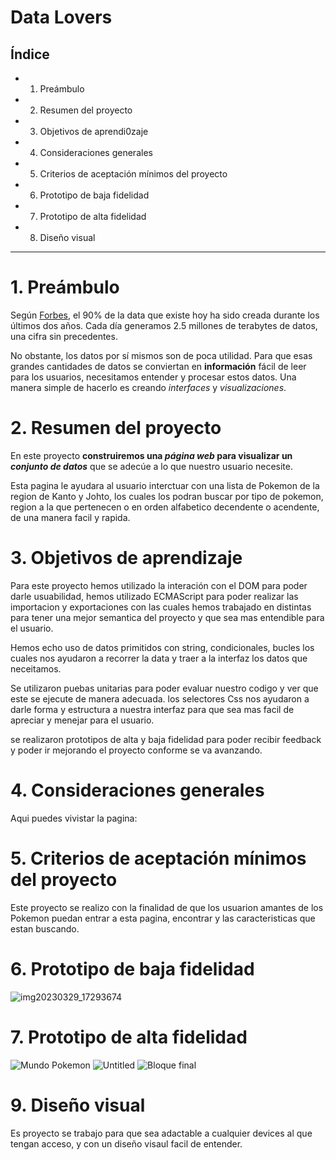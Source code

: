 # Data Lovers

## Índice

* 1. Preámbulo
* 2. Resumen del proyecto
* 3. Objetivos de aprendi0zaje
* 4. Consideraciones generales
* 5. Criterios de aceptación mínimos del proyecto
* 6. Prototipo de baja fidelidad
* 7. Prototipo de alta fidelidad
* 8. Diseño visual
***

# 1. Preámbulo

Según [Forbes](https://www.forbes.com/sites/bernardmarr/2018/05/21/how-much-data-do-we-create-every-day-the-mind-blowing-stats-everyone-should-read),
el 90% de la data que existe hoy ha sido creada durante los últimos dos años.
Cada día generamos 2.5 millones de terabytes de datos, una cifra sin
precedentes.

No obstante, los datos por sí mismos son de poca utilidad. Para que esas
grandes cantidades de datos se conviertan en **información** fácil de leer para
los usuarios, necesitamos entender y procesar estos datos. Una manera simple de
hacerlo es creando _interfaces_ y _visualizaciones_.

# 2. Resumen del proyecto

En este proyecto **construiremos una _página web_ para visualizar un
_conjunto de datos_** que se adecúe a lo que nuestro usuario necesite.

Esta pagina le ayudara al usuario interctuar con una lista de Pokemon de la region de Kanto y Johto, los cuales los podran buscar por tipo de pokemon, region a la que pertenecen o en orden alfabetico decendente o acendente, de una manera facil y rapida. 

# 3. Objetivos de aprendizaje
Para este proyecto hemos utilizado la interación con el DOM para poder darle usuabilidad, hemos utilizado ECMAScript para poder realizar las importacion y exportaciones con las cuales hemos trabajado en distintas para tener una mejor semantica del proyecto y que sea mas entendible para el usuario.

Hemos echo uso de datos primitidos con string, condicionales, bucles los cuales nos ayudaron a recorrer la data y traer a la interfaz los datos que neceitamos.

Se utilizaron puebas unitarias para poder evaluar nuestro codigo y ver que este se ejecute de manera adecuada.
los selectores Css nos ayudaron a darle forma y estructura a nuestra interfaz para que sea mas facil de apreciar y menejar para el usuario.

se realizaron prototipos de alta y baja fidelidad para poder recibir feedback y poder ir mejorando el proyecto conforme se va avanzando.

# 4. Consideraciones generales

 Aqui puedes vivistar la pagina: 

# 5. Criterios de aceptación mínimos del proyecto

Este proyecto se realizo con la finalidad de que los usuarion amantes de los Pokemon puedan entrar a esta pagina, encontrar y las caracteristicas que estan buscando.

# 6. Prototipo de baja fidelidad
![img20230329_17293674](https://user-images.githubusercontent.com/122817494/228697536-60092b3c-fc7c-4848-b8c8-571dddd0bf78.jpg)

# 7. Prototipo de alta fidelidad
![Mundo Pokemon](https://user-images.githubusercontent.com/122817494/228697705-ade3bd4f-7c06-47f6-aa9c-10e709c2f1cd.png)
![Untitled](https://user-images.githubusercontent.com/122817494/228697783-02d07a8e-6308-4d15-baa7-0e7e5fe50e04.png)
![Bloque final](https://user-images.githubusercontent.com/122817494/228697798-a426ff92-bf67-4590-9d22-5ff7124e050e.png)
# 9. Diseño visual
Es proyecto se trabajo para que sea adactable a cualquier devices al que tengan acceso, y con un diseño visaul facil de entender.

